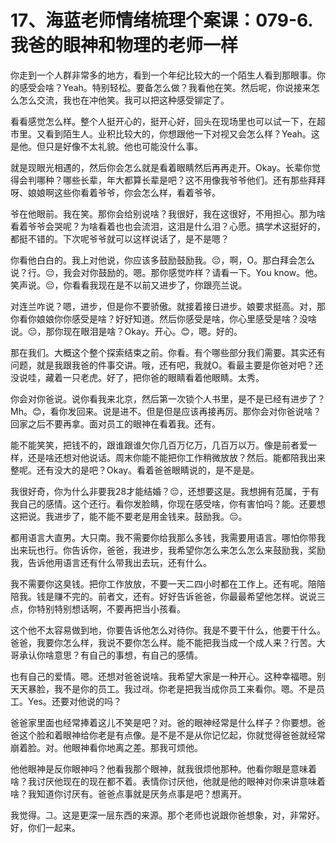 # 17、海蓝老师情绪梳理个案课：079-6.我爸的眼神和物理的老师一样

你走到一个人群非常多的地方，看到一个年纪比较大的一个陌生人看到那眼事。你的感受会啥？Yeah。特别轻松。要备怎么做？我看他在笑。然后呢，你说接来怎么怎么交流，我也在冲他笑。我可以把这种感受铆定了。

看看感觉怎么样。整个人挺开心的，挺开心好，回头在现场里也可以试一下，在超市里。又看到陌生人。业积比较大的，你想跟他一下对视又会怎么样？Yeah。这是他。但只是好像不太礼貌。他也可能没什么事。

就是现眼光相遇的，然后你会怎么就是看着眼睛然后再再走开。Okay。长辈你觉得会判哪种？哪些长辈，年大都算长辈是吧？这不用像我爷爷他们。还有那些拜拜呀、娘娘啊这些你看着爷爷，你会怎么样，看着爷爷。

爷在他眼前。我在笑。那你会给别说啥？我很好，我在这很好，不用担心。那为啥看着爷爷会哭呢？为啥看着也也会流泪，这泪是什么泪？心愿。搞学术这挺好的，都挺不错的。下次呢爷爷就可以这样说话了，是不是嗯？

你看他白白的。我上对他说，你应该多鼓励鼓励我。😔，啊，O。那白拜会怎么说？行。😔，我会对你鼓励的。嗯。那你感觉咋样？请看一下。You know。他。笑声说。😔，你看看我现在是不以前又进步了，你跟亮兰说。

对连兰咋说？嗯，进步，但是你不要骄傲。就接着接日进步。娘要求挺高。对，那你看你娘娘你你感受是啥？好好知道。然后你感受是啥，你心里感受是啥？没啥说。😔，那你现在眼泪是啥？Okay。开心。😊，嗯。好的。

那在我们。大概这个整个探索结束之前。你看。有个哪些部分我们需要。其实还有问题，就是我跟我爸的件事交讲。哦，还有吧，我就O。看最主要是你爸对吧？还没说哇，藏着一只老虎。好了，把你爸的眼睛看着他眼睛。太秀。

你会对你爸说。说你看我来北京，然后第一次锁个人书里，是不是已经有进步了？Mh。😊，看你发回来。说是进不。但是但是应该再接再厉。那你会对你爸说啥？回家之后不要再拿。面对员工的眼神在看着我。还有。

能不能笑笑，把钱不的，跟谁跟谁欠你几百万亿万，几百万以万。像是前者爱一样，还是啥还想对他说话。周末你能不能把你工作稍微放放？然后。能都陪我出来整呢。还有没大的是吧？Okay。看着爸爸眼睛说的，是不是是。

我很好奇，你为什么非要我28才能结婚？😔，还想要这是。我想拥有范属，于有我自己的感情。这个还行。看你发脸睛，你现在感受啥，你有害怕吗？能。还要想这把说。我进步了，能不能不要老是用金钱来。鼓励我。😔。

都用语言大直男。大只南。我不需要你给我那么多钱，我需要用语言。哪怕你带我出来玩也行。你告诉你，爸爸，我进步，我希望你怎么来怎么怎么来鼓励我，奖励我，告诉他用语言还有什么带我出去玩，还有什么。

我不需要你这臭钱。把你工作放放，不要一天二四小时都在工作上。还有呢。陪陪陪我。钱是赚不完的。前者文，还有。好好告诉爸爸，你最最希望他怎样。说说三点，你特别特别想话啊，不要再把当小孩看。

这个他不太容易做到地，你要告诉他怎么对待你。我是不要干什么，他要干什么。爸爸，我要你怎么样，我说不要你怎么样。能不能把我当成一个成人来？行苦。大哥承认你啥意思？有自己的事想，有自己的感情。

也有自己的爱情。嗯。还想对爸爸说啥。我希望大家是一种开心。这种幸福嗯。别天天暴脸，我不是你的员工。我过래。你老是把我当成你员工来看你。嗯。不是员工。Yes。还要对他说的吗？

爸爸家里面也经常捧着这儿不笑是吧？对。爸的眼神经常是什么样子？你要想。爸爸这个脸和着眼神给你老是有点像。是不是不是从你记忆起，你就觉得爸爸就经常崩着脸。对。他眼神看你地离之差。那我可烦他。

他他眼神是反你眼神吗？他看我那个眼神，就我很烦他那种。他看你眼是意味着啥？我讨厌他现在的现在都不着。表情你讨厌他，他就是他的眼神对你来讲意味着啥？我知道你讨厌有。爸爸点事就是厌务点事是吧？想离开。

我觉得。그。这是更深一层东西的来源。那个老师也说跟你爸想象，对，非常好。好，你们一起来。